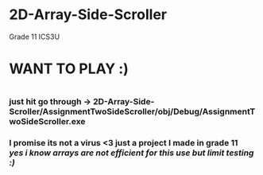 # 2D-Array-Side-Scroller
Grade 11 ICS3U

<h1> WANT TO PLAY :) <h1/>
<h3> just hit go through -> 2D-Array-Side-Scroller/AssignmentTwoSideScroller/obj/Debug/AssignmentTwoSideScroller.exe <h3/>
<p1> I promise its not a virus <3 just a project I made in grade 11 <br><i>yes i know arrays are not efficient for this use but limit testing :)<i/><p1/>

